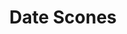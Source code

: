 ---
title: Date Scones
tags: ["baking", "snack"]
imgFile: 'date-scones.jpg'
ingredients:
  - 2 1/2 cups dates, chopped
  - 1/2 cup water
  - 3 cups flour
  - 2 tsp baking powder
  - 1/4 tsp salt
  - 1 tbsp sugar
  - 1 tbsp cinnamon
  - 1/3 cup butter
  - Zest of an orange
  - 1 1/4 cups milk
method:
  - Preheat oven to 220°C fan bake. Line a baking tray with baking paper.
  - In a saucepan, simmer chopped dates with water over medium heat for about 10 minutes until tender. Drain any excess water and set aside.
  - In a large bowl, mix flour, baking powder, salt, sugar, and cinnamon.
  - Rub in the butter with your fingertips until the mixture resembles breadcrumbs.
  - Add cooked dates and orange zest, and mix to combine.
  - Pour in milk and mix gently with a fork or knife until just combined. The dough should be soft and sticky.
  - Drop 12 blobs of dough onto the prepared tray.
  - Bake for 10–15 minutes, or until golden brown.
---